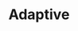 ---
layout: default
layout_grid: true
title: Adaptive
keywords: adaptive app developers help cloud build adaptive cloud
description: Adaptive Runtime Platform for Android operating systems. 
class: fa fa-industry
class_value:
project_slug: adaptive-arp-android
project_type: Platform Runtime
project_tech: Java
project_quality:
project_release_extra:
project_version_extra:
project_devdependencies:
project_dependencies:
sitemap:
priority: 1.0
lastmod: 2015-10-27T11:07:00+01:00
---